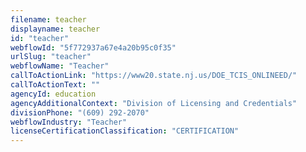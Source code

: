 ```yaml
---
filename: teacher
displayname: teacher
id: "teacher"
webflowId: "5f772937a67e4a20b95c0f35"
urlSlug: "teacher"
webflowName: "Teacher"
callToActionLink: "https://www20.state.nj.us/DOE_TCIS_ONLINEED/"
callToActionText: ""
agencyId: education
agencyAdditionalContext: "Division of Licensing and Credentials"
divisionPhone: "(609) 292-2070"
webflowIndustry: "Teacher"
licenseCertificationClassification: "CERTIFICATION"
---
```

